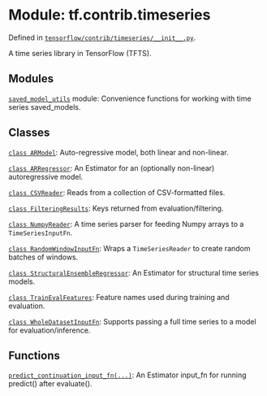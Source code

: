 <div itemscope itemtype="http://developers.google.com/ReferenceObject">
<meta itemprop="name" content="tf.contrib.timeseries" />
</div>

# Module: tf.contrib.timeseries



Defined in [`tensorflow/contrib/timeseries/__init__.py`](https://www.tensorflow.org/code/tensorflow/contrib/timeseries/__init__.py).

A time series library in TensorFlow (TFTS).





## Modules

[`saved_model_utils`](../../tf/contrib/timeseries/saved_model_utils.md) module: Convenience functions for working with time series saved_models.

## Classes

[`class ARModel`](../../tf/contrib/timeseries/ARModel.md): Auto-regressive model, both linear and non-linear.

[`class ARRegressor`](../../tf/contrib/timeseries/ARRegressor.md): An Estimator for an (optionally non-linear) autoregressive model.

[`class CSVReader`](../../tf/contrib/timeseries/CSVReader.md): Reads from a collection of CSV-formatted files.

[`class FilteringResults`](../../tf/contrib/timeseries/FilteringResults.md): Keys returned from evaluation/filtering.

[`class NumpyReader`](../../tf/contrib/timeseries/NumpyReader.md): A time series parser for feeding Numpy arrays to a `TimeSeriesInputFn`.

[`class RandomWindowInputFn`](../../tf/contrib/timeseries/RandomWindowInputFn.md): Wraps a `TimeSeriesReader` to create random batches of windows.

[`class StructuralEnsembleRegressor`](../../tf/contrib/timeseries/StructuralEnsembleRegressor.md): An Estimator for structural time series models.

[`class TrainEvalFeatures`](../../tf/contrib/timeseries/TrainEvalFeatures.md): Feature names used during training and evaluation.

[`class WholeDatasetInputFn`](../../tf/contrib/timeseries/WholeDatasetInputFn.md): Supports passing a full time series to a model for evaluation/inference.

## Functions

[`predict_continuation_input_fn(...)`](../../tf/contrib/timeseries/predict_continuation_input_fn.md): An Estimator input_fn for running predict() after evaluate().

